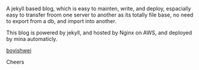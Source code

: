 A jekyll based blog, which is easy to mainten, write, and deploy, espacially easy to transfer froom one server to another as its totally file base, no need to export from a db, and import into another.

This blog is powered by jekyll, and hosted by Nginx on AWS, and deployed by mina automaticly.

[boyishwei](www.boyishwei.com)


Cheers


